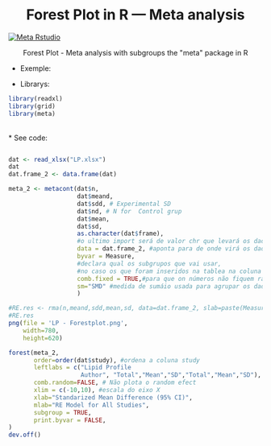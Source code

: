 <h1 align="center"> Forest Plot in R — Meta analysis </h1> 

[![Meta Rstudio](https://img.shields.io/endpoint?url=https%3A%2F%2Frstudio.github.io%2Frstudio-shields%2Fcategory%2Fmeta.json)](https://community.rstudio.com/c/meta)
<p align="center">Forest Plot - Meta analysis with subgroups the "meta" package in R</p>

* Exemple:
<!--<img src="https://raw.githubusercontent.com/horberlan/forest-plot/main/LP%20-%20Forestplot.png?token=ALEU6A2BWTNETMS4G4NL5LLACRW2C" width="600px"/> -->

* Librarys:
```R
library(readxl)
library(grid)
library(meta)
```
<br>
* See code:

```R

dat <- read_xlsx("LP.xlsx")
dat
dat.frame_2 <- data.frame(dat)

meta_2 <- metacont(dat$n,
                   dat$meand,
                   dat$sdd, # Experimental SD
                   dat$nd, # N for  Control grup
                   dat$mean,
                   dat$sd,
                   as.character(dat$frame), 
                   #o ultimo import será de valor chr que levará os dados dos autores
                   data = dat.frame_2, #aponta para de onde virá os dados da análise
                   byvar = Measure, 
                   #declara qual os subgrupos que vai usar,
                   #no caso os que foram inseridos na tablea na coluna "Measure".
                   comb.fixed = TRUE,#para que on números não fiquem randomicos.
                   sm="SMD" #medida de sumáio usada para agrupar os dados.
                   )

#RE.res <- rma(n,meand,sdd,mean,sd, data=dat.frame_2, slab=paste(Measure))
#RE.res
png(file = 'LP - Forestplot.png',
    width=780,
    height=620)

forest(meta_2,
       order=order(dat$study), #ordena a coluna study
       leftlabs = c("Lipid Profile 
                    Author", "Total","Mean","SD","Total","Mean","SD"),
       comb.random=FALSE, # Não plota o random efect
       xlim = c(-10,10), #escala do eixo X
       xlab="Standarized Mean Difference (95% CI)",
       mlab="RE Model for All Studies",
       subgroup = TRUE,
       print.byvar = FALSE,
)
dev.off()

```
